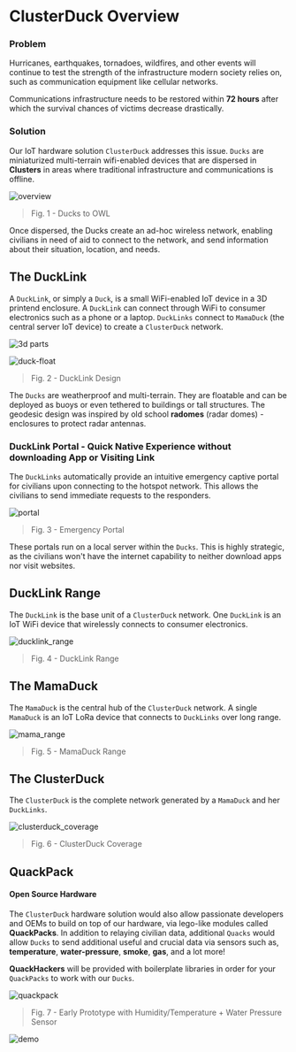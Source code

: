 # ClusterDuck Overview
### Problem
Hurricanes, earthquakes, tornadoes, wildfires, and other events will continue to test the strength of the infrastructure modern society relies on, such as communication equipment like cellular networks.

Communications infrastructure needs to be restored within **72 hours** after which the survival chances of victims decrease drastically. 

### Solution
Our IoT hardware solution `ClusterDuck` addresses this issue. `Ducks` are miniaturized multi-terrain wifi-enabled devices that are dispersed in **Clusters** in areas where traditional infrastructure and communications is offline. 

![overview](https://user-images.githubusercontent.com/13107225/46240475-263eb080-c376-11e8-9d17-ffe05a4c6527.png)
> Fig. 1 - Ducks to OWL

Once dispersed, the Ducks create an ad-hoc wireless network, enabling civilians in need of aid to connect to the network, and send information about their situation, location, and needs.

## The DuckLink

A `DuckLink`, or simply a `Duck`, is a small WiFi-enabled IoT device in a 3D printend enclosure. A `DuckLink` can connect through WiFi to consumer electronics such as a phone or a laptop. `DuckLinks` connect to `MamaDuck` (the central server IoT device) to create a `ClusterDuck` network.

![3d parts](https://user-images.githubusercontent.com/13107225/46240708-9995f180-c379-11e8-9084-c59a41e9177d.png)

![duck-float](https://user-images.githubusercontent.com/13107225/46577783-62988f00-c9bc-11e8-8da5-41eab2b3fe56.gif)
> Fig. 2 - DuckLink Design

The `Ducks` are weatherproof and multi-terrain. They are floatable and can be deployed as buoys or even tethered to buildings or tall structures. The geodesic design was inspired by old school **radomes** (radar domes) - enclosures to protect radar antennas.

### DuckLink Portal - Quick Native Experience without downloading App or Visiting Link
The `DuckLinks` automatically provide an intuitive emergency captive portal for civilians upon connecting to the hotspot network. This allows the civilians to send immediate requests to the responders.

![portal](https://project-owl-ruby-17-zany-wolverine.mybluemix.net/assets/cluster_demo_vector.gif)
> Fig. 3 - Emergency Portal

These portals run on a local server within the `Ducks`. This is highly strategic, as the civilians won't have the internet capability to neither download apps nor visit websites.

## DuckLink Range

The `DuckLink` is the base unit of a `ClusterDuck` network. One `DuckLink` is an IoT WiFi device that wirelessly connects to consumer electronics.

![ducklink_range](https://user-images.githubusercontent.com/13107225/46240731-f1ccf380-c379-11e8-9ffe-5676d822a774.png)
> Fig. 4 - DuckLink Range


## The MamaDuck

The `MamaDuck` is the central hub of the `ClusterDuck` network. A single `MamaDuck` is an IoT LoRa device that connects to `DuckLinks` over long range.

![mama_range](https://user-images.githubusercontent.com/13107225/46240827-44f37600-c37b-11e8-9230-d4c8ad587e05.png)
> Fig. 5 - MamaDuck Range

## The ClusterDuck

The `ClusterDuck` is the complete network generated by a `MamaDuck` and her `DuckLinks`.

![clusterduck_coverage](https://user-images.githubusercontent.com/13107225/46241000-d9f76e80-c37d-11e8-8c40-bcde4474359f.png)
> Fig. 6 - ClusterDuck Coverage

## QuackPack
#### Open Source Hardware
The `ClusterDuck` hardware solution would also allow passionate developers and OEMs to build on top of our hardware, via lego-like modules called **QuackPacks**. In addition to relaying civilian data, additional `Quacks` would allow `Ducks` to send additional useful and crucial data via sensors such as, **temperature**, **water-pressure**, **smoke**, **gas**, and a lot more!

**QuackHackers** will be provided with boilerplate libraries in order for your `QuackPacks` to work with our `Ducks`.

![quackpack](https://user-images.githubusercontent.com/13107225/46578456-b4e2ab80-c9ce-11e8-8f2f-8be2546bdc7e.png)
> Fig. 7 - Early Prototype with Humidity/Temperature + Water Pressure Sensor


![demo](https://media.giphy.com/media/9rjMXZSAvqTxCb1WTh/giphy.gif)
